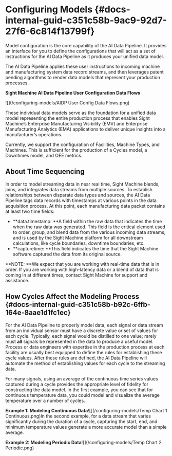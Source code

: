 # Configuring Models {#docs-internal-guid-c351c58b-9ac9-92d7-27f6-6c814f13799f}

Model configuration is the core capability of the AI Data Pipeline. It provides an interface for you to define the configurations that will act as a set of instructions for the AI Data Pipeline as it produces your unified data model.

The AI Data Pipeline applies these user instructions to incoming machine and manufacturing system data record streams, and then leverages patent pending algorithms to render data models that represent your production processes.

**Sight Machine AI Data Pipeline User Configuration Data Flows**

![](/configuring-models/AIDP User Config Data Flows.png)

These individual data models serve as the foundation for a unified data model representing the entire production process that enables Sight Machine’s Enterprise Manufacturing Visibility \(EMV\) and Enterprise Manufacturing Analytics \(EMA\) applications to deliver unique insights into a manufacturer’s operations.

Currently, we support the configuration of Facilities, Machine Types, and Machines. This is sufficient for the production of a Cycles model, a Downtimes model, and OEE metrics.

## About Time Sequencing

In order to model streaming data in near real time, Sight Machine blends, joins, and integrates data streams from multiple sources. To establish relationships between disparate data types and sources, the AI Data Pipeline tags data records with timestamps at various points in the data acquisition process. At this point, each manufacturing data packet contains at least two time fields:

* **data.timestamp: **A field within the raw data that indicates the time when the raw data was generated. This field is the critical element used to order, group, and blend data from the various incoming data streams, and is used by the Sight Machine platform for all downstream calculations, like cycle boundaries, downtime boundaries, etc.
* **capturetime: **This field indicates the time that the Sight Machine software captured the data from its original source.

**NOTE: **We expect that you are working with real-time data that is in order. If you are working with high-latency data or a blend of data that is coming in at different times, contact Sight Machine for support and assistance.

## How Cycles Affect the Modeling Process {#docs-internal-guid-c351c58b-b92c-6ffb-164e-8aae1d1fc1ec}

For the AI Data Pipeline to properly model data, each signal or data stream from an individual sensor must have a discrete value or set of values for each cycle. Typically, each signal would be distilled to one value; rarely must **all** signals be represented in the data to produce a useful model. Process or data engineers with expertise in the production process at each facility are usually best equipped to define the rules for establishing these cycle values. After these rules are defined, the AI Data Pipeline will automate the method of establishing values for each cycle to the streaming data.

For many signals, using an average of the continuous time series values captured during a cycle provides the appropriate level of fidelity for constructing the data model. In the first example, you can see that for continuous temperature data, you could model and visualize the average temperature over a number of cycles.

**Example 1: Modeling Continuous Data**![](/configuring-models/Temp Chart 1 Continuous.png)In the second example, for a data stream that varies significantly during the duration of a cycle, capturing the start, end, and minimum temperature values generate a more accurate model than a simple average.

**Example 2: Modeling Periodic Data**![](/configuring-models/Temp Chart 2 Periodic.png)

